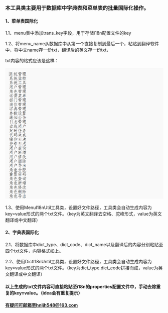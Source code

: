 ### 本工具类主要用于数据库中字典表和菜单表的批量国际化操作。

#### 1、菜单表国际化

1.1、menu表中添加trans_key字段，用于存储i18n配置文件的key

1.2、将menu_name从数据库中从第一个直接复制到最后一个，粘贴到翻译软件中，将中文name存一份txt，翻译后的英文存一份txt，

txt内容的格式应该是这样：

![image](https://github.com/hnljh548/-/blob/master/image-20240514150454944.png)

1.3、使用MenuI18nUtil工具类，设置好文件路径，工具类会自动生成内容为key=value形式的两个txt文件。（key为英文翻译去空格、驼峰形式，value为英文翻译或中文翻译）

#### 2、字典表国际化

2.1、将数据库中dict_type、dict_code、dict_name以及翻译后的内容分别粘贴至四个txt文件，内容格式如上。

2.2、使用DictI18nUntil工具类，设置好文件路径，工具类会自动生成内容为key=value形式的两个txt文件。（key为dict_type.dict_code拼接而成，value为英文翻译或中文翻译）



#### 以上生成的txt文件内容可直接粘贴至i18n的properties配置文件中，手动去除重复的key=value。（idea会有重复提示）

#### 有疑问可邮箱至hnljh548@163.com

